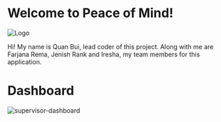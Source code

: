 ﻿
# Welcome to Peace of Mind!

![Logo](https://i.imgur.com/dxqQwa3.png)


Hi! My name is Quan Bui, lead coder of this project. Along with me are Farjana Rema, Jenish Rank and Iresha, my team members for this application.
  

# Dashboard

  

![supervisor-dashboard](https://i.imgur.com/a86193O.png)
